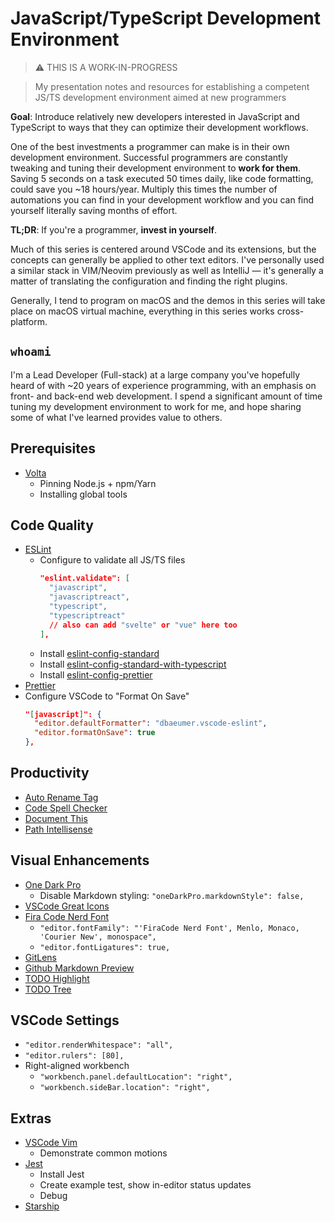 # JavaScript/TypeScript Development Environment

> ⚠️ THIS IS A WORK-IN-PROGRESS

> My presentation notes and resources for establishing a competent JS/TS
> development environment aimed at new programmers

**Goal**: Introduce relatively new developers interested in JavaScript and
TypeScript to ways that they can optimize their development workflows.

One of the best investments a programmer can make is in their own development
environment. Successful programmers are constantly tweaking and tuning their
development environment to **work for them**. Saving 5 seconds on a task
executed 50 times daily, like code formatting, could save you ~18 hours/year.
Multiply this times the number of automations you can find in your development
workflow and you can find yourself literally saving months of effort.

**TL;DR**: If you're a programmer, **invest in yourself**.

Much of this series is centered around VSCode and its extensions, but the
concepts can generally be applied to other text editors. I've personally used a
similar stack in VIM/Neovim previously as well as IntelliJ — it's generally a
matter of translating the configuration and finding the right plugins.

Generally, I tend to program on macOS and the demos in this series will take
place on macOS virtual machine, everything in this series works cross-platform.

## `whoami`

I'm a Lead Developer (Full-stack) at a large company you've hopefully heard of
with ~20 years of experience programming, with an emphasis on front- and
back-end web development. I spend a significant amount of time tuning my
development environment to work for me, and hope sharing some of what I've
learned provides value to others.

## Prerequisites

- [Volta](https://volta.sh)
  - Pinning Node.js + npm/Yarn
  - Installing global tools

## Code Quality

- [ESLint](https://marketplace.visualstudio.com/items?itemName=dbaeumer.vscode-eslint)
  - Configure to validate all JS/TS files
    ```json
    "eslint.validate": [
      "javascript",
      "javascriptreact",
      "typescript",
      "typescriptreact"
      // also can add "svelte" or "vue" here too
    ],
    ```
  - Install
    [eslint-config-standard](https://github.com/standard/eslint-config-standard)
  - Install
    [eslint-config-standard-with-typescript](https://github.com/standard/eslint-config-standard-with-typescript)
  - Install
    [eslint-config-prettier](https://github.com/prettier/eslint-config-prettier)
- [Prettier](https://marketplace.visualstudio.com/items?itemName=esbenp.prettier-vscode)
- Configure VSCode to "Format On Save"
  ```json
  "[javascript]": {
    "editor.defaultFormatter": "dbaeumer.vscode-eslint",
    "editor.formatOnSave": true
  },
  ```

## Productivity

- [Auto Rename Tag](https://marketplace.visualstudio.com/items?itemName=formulahendry.auto-rename-tag)
- [Code Spell Checker](https://marketplace.visualstudio.com/items?itemName=streetsidesoftware.code-spell-checker)
- [Document This](https://marketplace.visualstudio.com/items?itemName=oouo-diogo-perdigao.docthis)
- [Path Intellisense](https://marketplace.visualstudio.com/items?itemName=christian-kohler.path-intellisense)

## Visual Enhancements

- [One Dark Pro](https://marketplace.visualstudio.com/items?itemName=zhuangtongfa.material-theme)
  - Disable Markdown styling: `"oneDarkPro.markdownStyle": false,`
- [VSCode Great Icons](https://marketplace.visualstudio.com/items?itemName=emmanuelbeziat.vscode-great-icons)
- [Fira Code Nerd Font](https://github.com/ryanoasis/nerd-fonts/tree/master/patched-fonts/FiraCode)
  - `"editor.fontFamily": "'FiraCode Nerd Font', Menlo, Monaco, 'Courier New', monospace",`
  - `"editor.fontLigatures": true,`
- [GitLens](https://marketplace.visualstudio.com/items?itemName=eamodio.gitlens)
- [Github Markdown Preview](https://marketplace.visualstudio.com/items?itemName=bierner.github-markdown-preview)
- [TODO Highlight](https://marketplace.visualstudio.com/items?itemName=wayou.vscode-todo-highlight)
- [TODO Tree](https://marketplace.visualstudio.com/items?itemName=gruntfuggly.todo-tree)

## VSCode Settings

- `"editor.renderWhitespace": "all",`
- `"editor.rulers": [80],`
- Right-aligned workbench
  - `"workbench.panel.defaultLocation": "right",`
  - `"workbench.sideBar.location": "right",`

## Extras

- [VSCode Vim](https://marketplace.visualstudio.com/items?itemName=vscodevim.vim)
  - Demonstrate common motions
- [Jest](https://marketplace.visualstudio.com/items?itemName=orta.vscode-jest)
  - Install Jest
  - Create example test, show in-editor status updates
  - Debug
- [Starship](https://starship.rs/)
